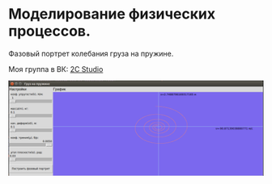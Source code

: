 # Моделирование физических процессов. 

Фазовый портрет колебания груза на пружине.

Моя группа в ВК: [2C Studio](https://vk.com/2cstudio)

![Image](https://github.com/BeautifulDirt/phase_portrait/raw/master/phase_portrait.png)
